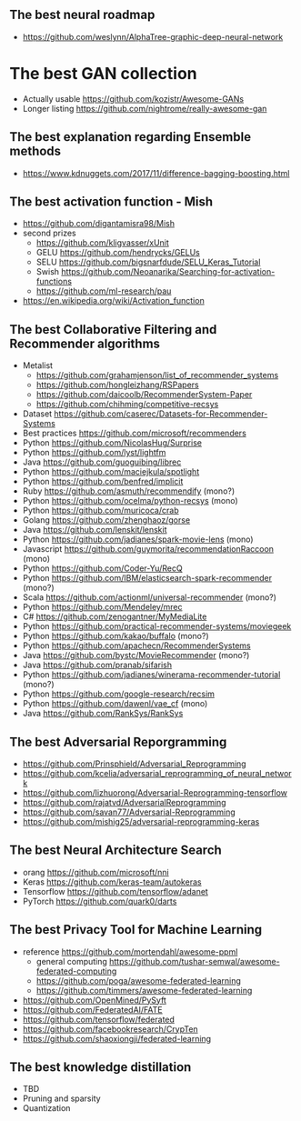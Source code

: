 ## The best neural roadmap
- https://github.com/weslynn/AlphaTree-graphic-deep-neural-network

# The best GAN collection
- Actually usable https://github.com/kozistr/Awesome-GANs
- Longer listing https://github.com/nightrome/really-awesome-gan

## The best explanation regarding Ensemble methods
- https://www.kdnuggets.com/2017/11/difference-bagging-boosting.html

## The best activation function - Mish
- https://github.com/digantamisra98/Mish
- second prizes
  - https://github.com/kligvasser/xUnit
  - GELU https://github.com/hendrycks/GELUs
  - SELU https://github.com/bigsnarfdude/SELU_Keras_Tutorial
  - Swish https://github.com/Neoanarika/Searching-for-activation-functions
  - https://github.com/ml-research/pau
- https://en.wikipedia.org/wiki/Activation_function

## The best Collaborative Filtering and Recommender algorithms
- Metalist 
  - https://github.com/grahamjenson/list_of_recommender_systems
  - https://github.com/hongleizhang/RSPapers
  - https://github.com/daicoolb/RecommenderSystem-Paper
  - https://github.com/chihming/competitive-recsys
- Dataset https://github.com/caserec/Datasets-for-Recommender-Systems   
- Best practices https://github.com/microsoft/recommenders
- Python https://github.com/NicolasHug/Surprise
- Python https://github.com/lyst/lightfm
- Java https://github.com/guoguibing/librec
- Python https://github.com/maciejkula/spotlight
- Python https://github.com/benfred/implicit
- Ruby https://github.com/asmuth/recommendify (mono?)
- Python https://github.com/ocelma/python-recsys (mono)
- Python https://github.com/muricoca/crab
- Golang https://github.com/zhenghaoz/gorse
- Java https://github.com/lenskit/lenskit
- Python https://github.com/jadianes/spark-movie-lens (mono)
- Javascript https://github.com/guymorita/recommendationRaccoon (mono)
- Python https://github.com/Coder-Yu/RecQ
- Python https://github.com/IBM/elasticsearch-spark-recommender (mono?)
- Scala https://github.com/actionml/universal-recommender (mono?)
- Python https://github.com/Mendeley/mrec
- C# https://github.com/zenogantner/MyMediaLite
- Python https://github.com/practical-recommender-systems/moviegeek
- Python https://github.com/kakao/buffalo (mono?)
- Python https://github.com/apachecn/RecommenderSystems
- Java https://github.com/bystc/MovieRecommender (mono?)
- Java https://github.com/pranab/sifarish
- Python https://github.com/jadianes/winerama-recommender-tutorial (mono?)
- Python https://github.com/google-research/recsim
- Python https://github.com/dawenl/vae_cf (mono)
- Java https://github.com/RankSys/RankSys

## The best Adversarial Reporgramming
- https://github.com/Prinsphield/Adversarial_Reprogramming
- https://github.com/kcelia/adversarial_reprogramming_of_neural_network
- https://github.com/lizhuorong/Adversarial-Reprogramming-tensorflow
- https://github.com/rajatvd/AdversarialReprogramming
- https://github.com/savan77/Adversarial-Reprogramming
- https://github.com/mishig25/adversarial-reprogramming-keras

## The best Neural Architecture Search
- orang https://github.com/microsoft/nni
- Keras https://github.com/keras-team/autokeras
- Tensorflow https://github.com/tensorflow/adanet
- PyTorch https://github.com/quark0/darts

## The best Privacy Tool for Machine Learning
- reference https://github.com/mortendahl/awesome-ppml
  - general computing https://github.com/tushar-semwal/awesome-federated-computing
  - https://github.com/poga/awesome-federated-learning
  - https://github.com/timmers/awesome-federated-learning
- https://github.com/OpenMined/PySyft
- https://github.com/FederatedAI/FATE
- https://github.com/tensorflow/federated
- https://github.com/facebookresearch/CrypTen
- https://github.com/shaoxiongji/federated-learning

## The best knowledge distillation
- TBD
- Pruning and sparsity
- Quantization
